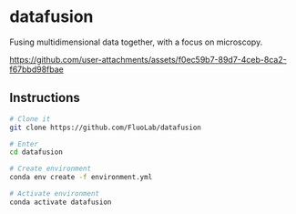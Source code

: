 # datafusion
Fusing multidimensional data together, with a focus on microscopy.  

https://github.com/user-attachments/assets/f0ec59b7-89d7-4ceb-8ca2-f67bbd98fbae


## Instructions

```bash
# Clone it
git clone https://github.com/FluoLab/datafusion

# Enter
cd datafusion

# Create environment
conda env create -f environment.yml

# Activate environment
conda activate datafusion
```
